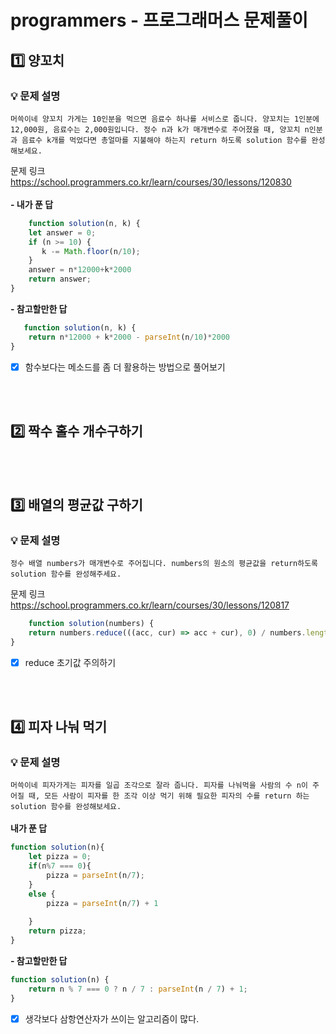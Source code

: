 # programmers - 프로그래머스 문제풀이 


## 1️⃣  양꼬치
### 💡 문제 설명
`머쓱이네 양꼬치 가게는 10인분을 먹으면 음료수 하나를 서비스로 줍니다. 양꼬치는 1인분에 12,000원, 음료수는 2,000원입니다. 정수 n과 k가 매개변수로 주어졌을 때, 양꼬치 n인분과 음료수 k개를 먹었다면 총얼마를 지불해야 하는지 return 하도록 solution 함수를 완성해보세요.`

문제 링크 https://school.programmers.co.kr/learn/courses/30/lessons/120830
<br>
<br>
<strong>- 내가 푼 답</strong>
```js
    function solution(n, k) {
  	let answer = 0;
    if (n >= 10) {
       k -= Math.floor(n/10);
    }
    answer = n*12000+k*2000
    return answer;
}
```
<strong>- 참고할만한 답</strong>
```js
   function solution(n, k) {
    return n*12000 + k*2000 - parseInt(n/10)*2000
}
```
- [x] 함수보다는 메소드를 좀 더 활용하는 방법으로 풀어보기
<br>
<br>

## 2️⃣   짝수 홀수 개수구하기
<br>
<br>


## 3️⃣   배열의 평균값 구하기
### 💡 문제 설명
`정수 배열 numbers가 매개변수로 주어집니다. numbers의 원소의 평균값을 return하도록 solution 함수를 완성해주세요.`

문제 링크 https://school.programmers.co.kr/learn/courses/30/lessons/120817
```js
    function solution(numbers) {
    return numbers.reduce(((acc, cur) => acc + cur), 0) / numbers.length
}
```
- [x] reduce 초기값 주의하기

<br>
<br>

## 4️⃣    피자 나눠 먹기
### 💡 문제 설명
`머쓱이네 피자가게는 피자를 일곱 조각으로 잘라 줍니다. 피자를 나눠먹을 사람의 수 n이 주어질 때, 모든 사람이 피자를 한 조각 이상 먹기 위해 필요한 피자의 수를 return 하는 solution 함수를 완성해보세요.`
<br>
<br>
<strong>내가 푼 답</strong>
```js
function solution(n){
    let pizza = 0;
    if(n%7 === 0){
        pizza = parseInt(n/7);
    }
    else {
        pizza = parseInt(n/7) + 1
        
    }
    return pizza;
}
```
<strong>- 참고할만한 답</strong>
```js
function solution(n) {
    return n % 7 === 0 ? n / 7 : parseInt(n / 7) + 1;
}
```
- [x] 생각보다 삼항연산자가 쓰이는 알고리즘이 많다.
